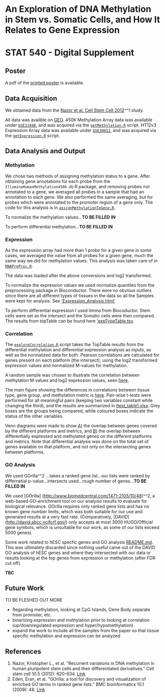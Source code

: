 An Exploration of DNA Methylation in Stem vs. Somatic Cells, and How It Relates to Gene Expression
====================================
STAT 540 - Digital Supplement
====================================

Poster
---------
A pdf of the [printed poster](poster/gsat540_v2.pdf) is available.

Data Acquisition
---------------------
We obtained data from the [Nazor et al. Cell Stem Cell 2012](http://www.ncbi.nlm.nih.gov/pubmed/22560082)^^1 study.  

All data was availble on [GEO](http://www.ncbi.nlm.nih.gov/geo/). 450K Methylation Array data was available under [`GSE31848`](http://www.ncbi.nlm.nih.gov/geo/query/acc.cgi?acc=GSE31848), and was acquired via the [`getMethylation.R`](dataAcquisition/getMethylation.R) script. HT12v3 Expression Array data was available under [`GSE30652`](http://www.ncbi.nlm.nih.gov/geo/query/acc.cgi?acc=GSE30652), and was acquired via the [`getExpression.R`](dataAcquisition/getExpression.R) script.

Data Analysis and Output
----------------------------

### Methylation
We chose two methods of assigning methylation status to a gene. After obtaining gene annotations for each probe from the `IlluminaHumanMethylation450k.db` R package, and removing probes not annotated to a gene, we averaged all probes in a sample that had an annotation to each gene. We also performed the same averaging, but for probes which were annotated to the promoter region of a gene only. The code for this analysis is in [`assignMethylationToGene.R`](methylation/assignMethylationToGene.R).

To normalize the methylation values...**TO BE FILLED IN**

To perform differential methylation...**TO BE FILLED IN**

### Expression
As the expression array had more than 1 probe for a given gene in some cases, we averaged the value from all probes for a given gene, much the same way we did for methylation values. This analysis was taken care of in [`RNAPreProc.R`](expression/RNAPreProc.R).

The data was loaded after the above conversions and log2 transformed. 

To normalize the expression values we used normalize.quantiles from the preprocessing package in Bioconductor. There were no obvious outliers since there are all different types of tissues in the data so all the Samples were kept for analysis. See ['Expression_Analysis.html'](expression/Expression_Analysis.html)

To perform differential expression I used limma from Biocoductor. Stem cells were set as the intersect and the Somatic cells were then compared. The results from topTable can be found here ['expTypeTable.tsv](expression/expTyoeTable.tsv). 



### Correlation
The [`exploreCorrelation.R`](correlation/exploreCorrelation.R) script takes the TopTable results from the differential methylation and differential expression analysis as inputs, as well as the normalized data for both. Pearson correlations are calculated for genes present on each platform (the intersect), using the log2 transformed expression values and normalized M-values for methylation.

A random sample was chosen to illustrate the correlation between methylation M values and log2 expression values, seen [here](plots/example_correlation.pdf). 

The main figure showing the differences in correlations between tissue type, gene group, and methylation metric is [here](plots/correlations_by_cell_group_CpG2.pdf). Pair-wise t-tests were performed for all meaningful pairs (keeping two variables constant while changing the third), and the results are summarized in [ttest_table1.xlsx](correlation/ttest_table1.xlsx). Grey boxes are the groups being compared, while coloured boxes indicate the status of the other variables.

Venn diagrams were made to show [A)](plots/gene_overlap_venn.pdf) the overlap between genes covered by the different platforms and metrics, and [B)](plots/differential_gene_overlap_venn.pdf) the overlap between differentially expressed and methylated genes on the different platforms and metrics. Note that differential analysis was done on the total set of genes available on that platform, and not only on the intersecting genes between platforms.


### GO Analysis

We used GOrilla^^2 ...takes a ranked gene list...our lists were ranked by differnetial p-value...intersects used...rough number of genes...**TO BE FILLED IN**

We used [GOrilla] (http://www.biomedcentral.com/1471-2105/10/48)^^2, a web-based GO-enrichment tool on our analysis results to evaluate for biological relevance. GOrilla requires only ranked gene lists and has no known gene number limits, which was both suitable for our use and generated results at a very fast rate. (Comparatively, [DAVID] (http://david.abcc.ncifcrf.gov/) only accepts at most 3000 HUGO/Official gene symbols, which is unsuitable for our work, as some of our lists exceed 5000 genes).

Some work related to hESC specfic genes and GO analysis [README.md](goEnrichment/README.md). This was ultimately discarded since nothing useful came out of the DAVID GO analysis of hESC genes and where they intersected with our data or results looking at the top genes from expression or methylation (after FDR cut off).

**TBC**


Future Work
-------------
TO BE FLESHED OUT MORE
- Regarding methylation, looking at CpG Islands, Gene Body separate from promoter, etc.
- binarizing expression and methylation prior to looking at correlation (up/downregulated expression and hyper/hypomethylation) 
- expand the work to include all the samples from the paper so that tissue specific methylation and expression can be analyzed


References
-------------

1. Nazor, Kristopher L., et al. "Recurrent variations in DNA methylation in human pluripotent stem cells and their differentiated derivatives." Cell stem cell 10.5 (2012): 620-634. [Link](http://www.ncbi.nlm.nih.gov/pubmed/22560082)
2. Eden, Eran, et al. "GOrilla: a tool for discovery and visualization of enriched GO terms in ranked gene lists." BMC bioinformatics 10.1 (2009): 48. [Link](http://www.biomedcentral.com/1471-2105/10/48)